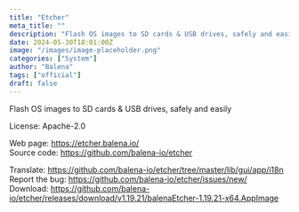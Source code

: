 ```yaml
---
title: "Etcher"
meta_title: ""
description: "Flash OS images to SD cards & USB drives, safely and easily."
date: 2024-05-30T18:01:00Z
image: "/images/image-placeholder.png"
categories: ["System"]
author: "Balena"
tags: ["official"]
draft: false
---
```


Flash OS images to SD cards & USB drives, safely and easily

License: Apache-2.0

Web page: https://etcher.balena.io/  
Source code: https://github.com/balena-io/etcher

Translate: https://github.com/balena-io/etcher/tree/master/lib/gui/app/i18n  
Report the bug: https://github.com/balena-io/etcher/issues/new/   
Download: https://github.com/balena-io/etcher/releases/download/v1.19.21/balenaEtcher-1.19.21-x64.AppImage
